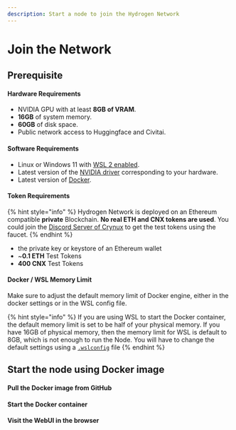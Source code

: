 ```yaml
---
description: Start a node to join the Hydrogen Network
---
```


# Join the Network

## Prerequisite

#### Hardware Requirements

* NVIDIA GPU with at least **8GB of VRAM**.
* **16GB** of system memory.
* **60GB** of disk space.
* Public network access to Huggingface and Civitai.

#### Software Requirements

* Linux or Windows 11 with [WSL 2 enabled](https://pureinfotech.com/install-wsl-windows-11/).
* Latest version of the [NVIDIA driver](https://www.nvidia.com/Download/index.aspx?lang=en-us) corresponding to your hardware.
* Latest version of [Docker](https://docs.docker.com/get-docker/).

#### Token Requirements

{% hint style="info" %}
Hydrogen Network is deployed on an Ethereum compatible **private** Blockchain. **No real ETH and CNX tokens are used**. You could join the [Discord Server of Crynux](https://discord.gg/Ug2AHUbrrm) to get the test tokens using the faucet.
{% endhint %}

* the private key or keystore of an Ethereum wallet
* \~**0.1 ETH** Test Tokens
* **400 CNX** Test Tokens

#### Docker / WSL Memory Limit

Make sure to adjust the default memory limit of Docker engine, either in the docker settings or in the WSL config file.

{% hint style="info" %}
If you are using WSL to start the Docker container, the default memory limit is set to be half of your physical memory. If you have 16GB of physical memory, then the memory limit for WSL is default to 8GB, which is not enough to run the Node. You will have to change the default settings using a [`.wslconfig`](https://learn.microsoft.com/en-us/answers/questions/1296124/how-to-increase-memory-and-cpu-limits-for-wsl2-win) file
{% endhint %}

## Start the node using Docker image

#### Pull the Docker image from GitHub

#### Start the Docker container

#### Visit the WebUI in the browser



&#x20;
